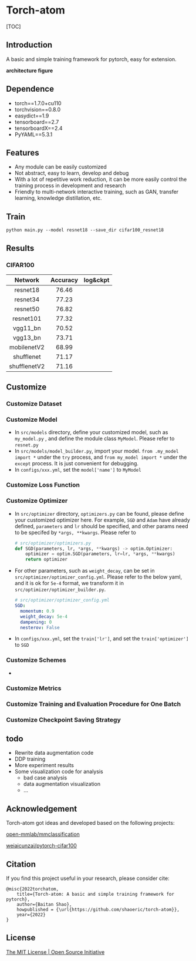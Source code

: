 # Torch-atom

[TOC]



## Introduction

A basic and simple training framework for pytorch, easy for extension.

**architecture figure**

## Dependence

- torch==1.7.0+cu110
- torchvision==0.8.0
- easydict==1.9
- tensorboard==2.7
- tensorboardX==2.4
- PyYAML==5.3.1

## Features

- Any module can be easily customized
- Not abstract, easy to learn, develop and debug
- With a lot of repetitive work reduction, it can be more easily control the training process in development and research
- Friendly to multi-network interactive training, such as GAN, transfer learning, knowledge distillation, etc.

## Train

```shell
python main.py --model resnet18 --save_dir cifar100_resnet18
```



## Results

### CIFAR100


|   Network    | Accuracy | log&ckpt |
| :----------: | :------: | :------: |
|   resnet18   |  76.46   |          |
|   resnet34   |  77.23   |          |
|   resnet50   |  76.82   |          |
|  resnet101   |  77.32   |          |
|   vgg11_bn   |  70.52   |          |
|   vgg13_bn   |  73.71   |          |
| mobilenetV2  |  68.99   |          |
|  shufflenet  |  71.17   |          |
| shufflenetV2 |  71.16   |          |



## Customize

### Customize Dataset



### Customize Model

- In `src/models` directory, define your customized model, such as `my_model.py` , and define the module class `MyModel`. Please refer to `resnet.py`
- In `src/models/model_builder.py`, import your model. `from .my_model import *` under the `try` process, and `from my_model import *` under the `except` process. It is just convenient for debugging.
- In `configs/xxx.yml`, set the `model['name']` to `MyModel` 

### Customize Loss Function



### Customize Optimizer

- In `src/optimizer` directory, `optimizers.py` can be found, please define your customized optimizer here. For example, `SGD` and `Adam` have already defined, `parameters` and `lr` should be specified, and other params need to be specifed by `*args, **kwargs`. Please refer to

  ```python
  # src/optimizer/optimizers.py
  def SGD(parameters, lr, *args, **kwargs) -> optim.Optimizer:
      optimizer = optim.SGD(parameters, lr=lr, *args, **kwargs)
      return optimizer
  ```

- For other parameters, such as `weight_decay`, can be set in `src/optimizer/optimizer_config.yml`. Please refer to the below yaml, and it is ok for `5e-4` format, we transform it in `src/optimizer/optimizer_builder.py`. 

  ```yaml
  # src/optimizer/optimizer_config.yml
  SGD:
    momentum: 0.9
    weight_decay: 5e-4
    dampening: 0
    nesterov: False
  ```
  
- In `configs/xxx.yml`, set the `train['lr']`, and set the `train['optimizer']` to `SGD`



### Customize Schemes

-  



### Customize Metrics





### Customize Training and Evaluation Procedure for One Batch





### Customize Checkpoint Saving Strategy





## todo

- Rewrite data augmentation code
- DDP training
- More experiment results
- Some visualization code for analysis
  - bad case analysis
  - data augmentation visualization
  - ...



## Acknowledgement

Torch-atom got ideas and developed based on the following projects:

[open-mmlab/mmclassification](https://github.com/open-mmlab/mmclassification)

[weiaicunzai/pytorch-cifar100](https://github.com/weiaicunzai/pytorch-cifar100)



## Citation

If you find this project useful in your research, please consider cite:

```
@misc{2022torchatom,
    title={Torch-atom: A basic and simple training framework for pytorch},
    author={Baitan Shao},
    howpublished = {\url{https://github.com/shaoeric/torch-atom}},
    year={2022}
}
```

## License

[The MIT License | Open Source Initiative](https://opensource.org/licenses/MIT)